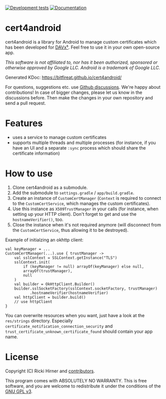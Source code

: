 
[![Development tests](https://github.com/bitfireAT/cert4android/actions/workflows/test-dev.yml/badge.svg)](https://github.com/bitfireAT/cert4android/actions/workflows/test-dev.yml)
[![Documentation](https://img.shields.io/badge/documentation-kdoc-brightgreen)](https://bitfireat.github.io/cert4android/)


# cert4android

cert4android is a library for Android to manage custom certificates which has
been developed for [DAVx⁵](https://www.davx5.com). Feel free to use
it in your own open-source app.

_This software is not affiliated to, nor has it been authorized, sponsored or otherwise approved
by Google LLC. Android is a trademark of Google LLC._

Generated KDoc: https://bitfireat.github.io/cert4android/

For questions, suggestions etc. use [Github discussions](https://github.com/bitfireAT/cert4android/discussions).
We're happy about contributions! In case of bigger changes, please let us know in the discussions before.
Then make the changes in your own repository and send a pull request.


# Features

* uses a service to manage custom certificates
* supports multiple threads and multiple processes (for instance, if you have an UI
  and a separate `:sync` process which should share the certificate information)


# How to use

1. Clone cert4android as a submodule.
1. Add the submodule to `settings.gradle` / `app/build.gradle`.
1. Create an instance of `CustomCertManager` (`Context` is required to connect to the
   `CustomCertService`, which manages the custom certificates).
1. Use this instance as `X509TrustManager` in your calls (for instance, when setting up your HTTP client).
   Don't forget to get and use the `hostnameVerifier()`, too.
1. Close the instance when it's not required anymore (will disconnect from the
   `CustomCertService`, thus allowing it to be destroyed).

Example of initialzing an okhttp client:

    val keyManager = ...
    CustomCertManager(...).use { trustManager ->
        val sslContext = SSLContext.getInstance("TLS")
        sslContext.init(
            if (keyManager != null) arrayOf(keyManager) else null,
            arrayOf(trustManager),
            null
        )
        val builder = OkHttpClient.Builder()
        builder.sslSocketFactory(sslContext.socketFactory, trustManager)
               .hostnameVerifier(hostnameVerifier)
        val httpClient = builder.build()
        // use httpClient
    }


You can overwrite resources when you want, just have a look at the `res/strings`
directory. Especially `certificate_notification_connection_security` and
`trust_certificate_unknown_certificate_found` should contain your app name.


# License 

Copyright (C) Ricki Hirner and [contributors](https://github.com/bitfireAT/cert4android/graphs/contributors).

This program comes with ABSOLUTELY NO WARRANTY. This is free software, and you are welcome
to redistribute it under the conditions of the [GNU GPL v3](LICENSE).

